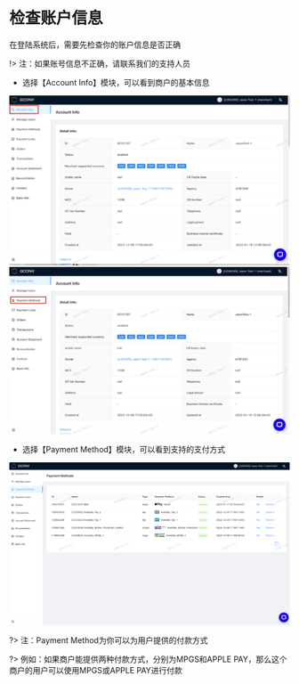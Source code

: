 # 检查账户信息

在登陆系统后，需要先检查你的账户信息是否正确

!> 注：如果账号信息不正确，请联系我们的支持人员

- 选择【Account Info】模块，可以看到商户的基本信息

![img](../_media/check-1.png ':size=45%')
![img](../_media/check-2.png ':size=45%')

- 选择【Payment Method】模块，可以看到支持的支付方式

![img](../_media/check-3.png ':size=90%')

?> 注：Payment Method为你可以为用户提供的付款方式

?> 例如：如果商户能提供两种付款方式，分别为MPGS和APPLE PAY，那么这个商户的用户可以使用MPGS或APPLE PAY进行付款